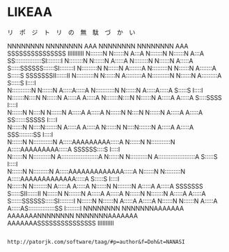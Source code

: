 # LIKEAA
リ　ポ　ジ　ト　リ　の　無　駄　づ　か　い
                                                                                                       
NNNNNNNN        NNNNNNNN               AAA               NNNNNNNN        NNNNNNNN               AAA                 SSSSSSSSSSSSSSS IIIIIIIIII
N:::::::N       N::::::N              A:::A              N:::::::N       N::::::N              A:::A              SS:::::::::::::::SI::::::::I
N::::::::N      N::::::N             A:::::A             N::::::::N      N::::::N             A:::::A            S:::::SSSSSS::::::SI::::::::I
N:::::::::N     N::::::N            A:::::::A            N:::::::::N     N::::::N            A:::::::A           S:::::S     SSSSSSSII::::::II
N::::::::::N    N::::::N           A:::::::::A           N::::::::::N    N::::::N           A:::::::::A          S:::::S              I::::I  
N:::::::::::N   N::::::N          A:::::A:::::A          N:::::::::::N   N::::::N          A:::::A:::::A         S:::::S              I::::I  
N:::::::N::::N  N::::::N         A:::::A A:::::A         N:::::::N::::N  N::::::N         A:::::A A:::::A         S::::SSSS           I::::I  
N::::::N N::::N N::::::N        A:::::A   A:::::A        N::::::N N::::N N::::::N        A:::::A   A:::::A         SS::::::SSSSS      I::::I  
N::::::N  N::::N:::::::N       A:::::A     A:::::A       N::::::N  N::::N:::::::N       A:::::A     A:::::A          SSS::::::::SS    I::::I  
N::::::N   N:::::::::::N      A:::::AAAAAAAAA:::::A      N::::::N   N:::::::::::N      A:::::AAAAAAAAA:::::A            SSSSSS::::S   I::::I  
N::::::N    N::::::::::N     A:::::::::::::::::::::A     N::::::N    N::::::::::N     A:::::::::::::::::::::A                S:::::S  I::::I  
N::::::N     N:::::::::N    A:::::AAAAAAAAAAAAA:::::A    N::::::N     N:::::::::N    A:::::AAAAAAAAAAAAA:::::A               S:::::S  I::::I  
N::::::N      N::::::::N   A:::::A             A:::::A   N::::::N      N::::::::N   A:::::A             A:::::A  SSSSSSS     S:::::SII::::::II
N::::::N       N:::::::N  A:::::A               A:::::A  N::::::N       N:::::::N  A:::::A               A:::::A S::::::SSSSSS:::::SI::::::::I
N::::::N        N::::::N A:::::A                 A:::::A N::::::N        N::::::N A:::::A                 A:::::AS:::::::::::::::SS I::::::::I
NNNNNNNN         NNNNNNNAAAAAAA                   AAAAAAANNNNNNNN         NNNNNNNAAAAAAA                   AAAAAAASSSSSSSSSSSSSSS   IIIIIIIIII
                                                                                                                                              
                                                                                                                                              http://patorjk.com/software/taag/#p=author&f=Doh&t=NANASI
                                                                                                                                              
                                                                                                                                              
                                                                                                                                              
                                                                                                                                              
                                                                                                                                              
